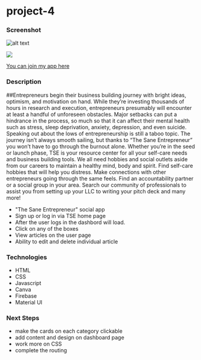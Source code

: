 # project-4

###  Screenshot 
<!-- <img src=""/> -->
![alt text](https://imgur.com/MWpHWI3)


<img src="https://imgur.com/VvdzgK2"/>

[You can join my app here](https://rocky-fjord-07271.herokuapp.com/)


### Description
##Entrepreneurs begin their business building journey with bright ideas, optimism, and motivation on hand. While they’re investing thousands of hours in research and execution, entrepreneurs presumably will encounter at least a handful of unforeseen obstacles. Major setbacks can put a hindrance in the process, so much so that it can affect their mental health such as stress, sleep deprivation, anxiety, depression, and even suicide. Speaking out about the lows of entrepreneurship is still a taboo topic. The journey isn’t always smooth sailing, but thanks to “The Sane Entrepreneur” you won’t have to go through the burnout alone. Whether you’re in the seed or launch phase, TSE is your resource center for all your self-care needs and business building tools. We all need hobbies and social outlets aside from our careers to maintain a healthy mind, body and spirit. Find self-care hobbies that will help you distress. Make connections with other entrepreneurs going through the same feels. Find an accountability partner or a social group in your area. Search our community of professionals to assist you from setting up your LLC to writing your pitch deck and many more!

- "The Sane Entrepreneur" social app  
- Sign up or log in via TSE home page
- After the user logs in the dashbord will load.
- Click on any of the boxes
- View articles on the user page
- Ability to edit and delete individual article

### Technologies
- HTML
- CSS
- Javascript
- Canva
- Firebase
- Material UI

### Next Steps
- make the cards on each category clickable
- add content and design on dashboard page
- work more on CSS
- complete the routing
